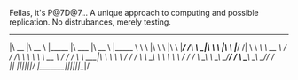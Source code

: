 Fellas, it's P@7D@7... A unique approach to computing and possible replication. No distrubances, merely testing. 



 ________  ________   ________  ________  ________   ________  
|\   __  \|\   __  \ |\_____  \|\   ___ \|\   __  \ |\_____  \ 
\ \  \|\  \ \  \|\  \ \|___/  /\ \  \_|\ \ \  \|\  \ \|___/  /|
 \ \   ____\ \   __  \    /  / /\ \  \ \\ \ \   __  \    /  / /
  \ \  \___|\ \  \ \  \  /  / /  \ \  \_\\ \ \  \ \  \  /  / / 
   \ \__\    \ \__\ \__\/__/ /    \ \_______\ \__\ \__\/__/ /  
    \|__|     \|__|\|__||__|/      \|_______|\|__|\|__||__|/   
                                                               
                                                               
                                                               
